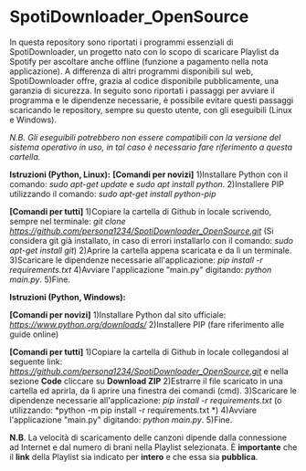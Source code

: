 # SpotiDownloader_OpenSource
In questa repository sono riportati i programmi essenziali di SpotiDownloader, un progetto nato con lo scopo di scaricare Playlist da Spotify per ascoltare anche offline (funzione a pagamento nella nota applicazione). 
A differenza di altri programmi disponibili sul web, SpotiDownloader offre, grazia al codice disponibile pubblicamente, una garanzia di sicurezza.
In seguito sono riportati i passaggi per avviare il programma e le dipendenze necessarie, è possibile evitare questi passaggi scaricando le repository, sempre su questo utente, con gli eseguibili (Linux e Windows). 

*N.B. Gli eseguibili potrebbero non essere compatibili con la versione del sistema operativo in uso, in tal caso è necessario fare riferimento a questa cartella.*


**Istruzioni (Python, Linux):**
**[Comandi per novizi]**
1)Installare Python con il comando: *sudo apt-get update* e *sudo apt install python*.
2)Installere PIP utilizzando il comando: *sudo apt-get install python-pip*

**[Comandi per tutti]**
1)Copiare la cartella di Github in locale scrivendo, sempre nel terminale: *git clone https://github.com/persona1234/SpotiDownloader_OpenSource.git* (Si considera git già installato, in caso di errori installarlo con il comando: *sudo apt-get install git*)
2)Aprire la cartella appena scaricata e da lì un terminale.
3)Scaricare le dipendenze necessarie all'applicazione: *pip install -r requirements.txt*
4)Avviare l'applicazione "main.py" digitando: *python main.py*.
5)Fine.

**Istruzioni (Python, Windows):**

**[Comandi per novizi]**
1)Installare Python dal sito ufficiale: *https://www.python.org/downloads/*
2)Installere PIP (fare riferimento alle guide online)

**[Comandi per tutti]**
1)Copiare la cartella di Github in locale collegandosi al seguente link: *https://github.com/persona1234/SpotiDownloader_OpenSource.git* e nella sezione **Code** cliccare su **Download ZIP**
2)Estrarre il file scaricato in una cartella ed aprirla, da lì aprire una finestra dei comandi (cmd).
3)Scaricare le dipendenze necessarie all'applicazione: *pip install -r requirements.txt* (o utilizzando: *python -m pip install -r requirements.txt *)
4)Avviare l'applicazione "main.py" digitando: *python main.py*.
5)Fine.

**N.B**. La velocità di scaricamento delle canzoni dipende dalla connessione ad Internet e dal numero di brani nella Playlist selezionata. È **importante** che il **link** della Playlist sia indicato per **intero** e che essa sia **pubblica**.
